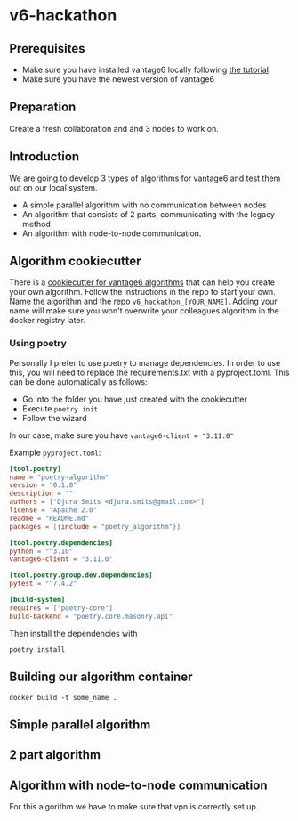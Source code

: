 # v6-hackathon

## Prerequisites
- Make sure you have installed vantage6 locally following [the tutorial](https://github.com/CARRIER-project/vantage6-local-setup).
- Make sure you have the newest version of vantage6

## Preparation
Create a fresh collaboration and and 3 nodes to work on.

## Introduction
We are going to develop 3 types of algorithms for vantage6 and test them out on our local system.
- A simple parallel algorithm with no communication between nodes
- An algorithm that consists of 2 parts, communicating with the legacy method
- An algorithm with node-to-node communication.

## Algorithm cookiecutter
There is a [cookiecutter for vantage6 algorithms](https://github.com/vantage6/cookiecutter_algorithm_python) that can help you create your own algorithm.
Follow the instructions in the repo to start your own. Name the algorithm and the repo `v6_hackathon_[YOUR_NAME]`. Adding your name will make sure you won't overwrite your colleagues algorithm in the docker registry later.

### Using poetry
Personally I prefer to use poetry to manage dependencies. In order to use this, you will need to replace the requirements.txt with a pyproject.toml.
This can be done automatically as follows:
- Go into the folder you have just created with the cookiecutter
- Execute `poetry init`
- Follow the wizard

In our case, make sure you have `vantage6-client = "3.11.0"`

Example `pyproject.toml`:
```toml
[tool.poetry]
name = "poetry-algorithm"
version = "0.1.0"
description = ""
authors = ["Djura Smits <djura.smits@gmail.com>"]
license = "Apache 2.0"
readme = "README.md"
packages = [{include = "poetry_algorithm"}]

[tool.poetry.dependencies]
python = "^3.10"                                                                                                                                                                            
vantage6-client = "3.11.0"

[tool.poetry.group.dev.dependencies]
pytest = "^7.4.2"

[build-system]
requires = ["poetry-core"]
build-backend = "poetry.core.masonry.api"
```

Then install the dependencies with
```shell
poetry install
```

## Building our algorithm container
```shell
docker build -t some_name .
```


## Simple parallel algorithm


## 2 part algorithm

## Algorithm with node-to-node communication
For this algorithm we have to make sure that vpn is correctly set up.
